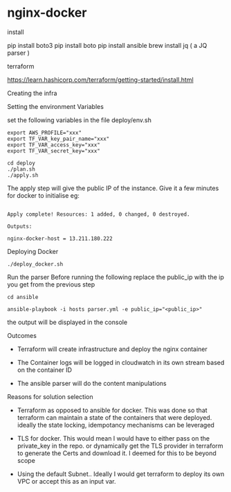 # nginx-docker

install

pip install boto3
pip install boto
pip install ansible
brew install jq ( a JQ parser )

terraform

https://learn.hashicorp.com/terraform/getting-started/install.html


Creating the infra

Setting the environment Variables

set the following variables in the file deploy/env.sh
```
export AWS_PROFILE="xxx"
export TF_VAR_key_pair_name="xxx"
export TF_VAR_access_key="xxx"
export TF_VAR_secret_key="xxx"
```

 ```
 cd deploy
./plan.sh
./apply.sh
```

The apply step will give the public IP of the instance. Give it a few minutes for docker to initialise
eg:
```

Apply complete! Resources: 1 added, 0 changed, 0 destroyed.

Outputs:

nginx-docker-host = 13.211.180.222

```


Deploying Docker

```
./deploy_docker.sh

```

Run the parser
Before running the following replace the public_ip with the ip you get from the previous step

```
cd ansible

ansible-playbook -i hosts parser.yml -e public_ip="<public_ip>"

```

the output will be displayed in the console

Outcomes

- Terraform will create infrastructure and deploy the nginx container

- The Container logs will be logged in cloudwatch in its own stream based on the container ID
- The ansible parser will do the content manipulations

Reasons for solution selection
 - Terraform as opposed to ansible for docker. This was done so that terraform can maintain a state of the containers that were deployed. ideally the state locking, idempotancy mechanisms can be leveraged

 - TLS for docker. This would mean I would have to either pass on the private_key in the repo. or dynamically get the TLS provider in terraform to generate the Certs and download it. I deemed for this to  be beyond scope

 - Using the default Subnet.. Ideally I would get terraform to deploy its own VPC or accept this as an input var.
